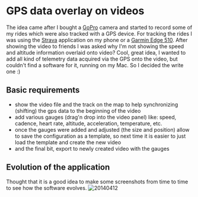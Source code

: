 GPS data overlay on videos
==========================

The idea came after I bought a [GoPro](http://gopro.com/cameras/hd-hero3-silver-edition) camera and started to record
some of my rides which were also tracked with a GPS device.
For tracking the rides I was using the [Strava](http://www.strava.com) application on my phone
or a [Garmin Edge 510](http://www.dcrainmaker.com/2013/01/garmin-edge-510-in-depth-review.html).
After showing the video to friends I was asked why I'm not showing the speed and altitude information overlaid onto video?
Cool, great idea, I wanted to add all kind of telemetry data acquired via the GPS onto the video, but couldn't find a
software for it, running on my Mac. So I decided the write one :)

## Basic requirements
* show the video file and the track on the map to help synchronizing (shifting) the gps data to the beginning of the video
* add various gauges (drag'n drop into the video panel) like: speed, cadence, heart rate, altitude, acceleration, temperature, etc.
* once the gauges were added and adjusted (the size and position) allow to save the configuration as a template, so next time
it is easier to just load the template and create the new video
* and the final bit, export to newly created video with the gauges

## Evolution of the application
Thought that it is a good idea to make some screenshots from time to time to see how the software evolves.
![20140412](https://raw.github.com/peregin/gps-overlay-on-video/master/docs/evolution/20140412.png "20140412")
